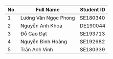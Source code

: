 | No. | Full Name               | Student ID |
|-----|-------------------------|------------|
| 1   | Lương Văn Ngọc Phong   | SE180340   |
| 2   | Nguyễn Anh Khoa         | DE190044   |
| 3   | Đỗ Cao Đạt             | SE193713   |
| 4   | Nguyễn Đình Hoàng      | SE192682   |
| 5   | Trần Anh Vinh         | SE180339   |
